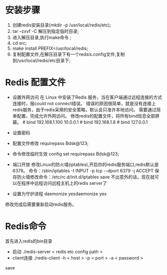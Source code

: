 # 安装步骤
1. 创建redis安装目录(mkdir -p /usr/local/redis/etc);
2. tar –zxvf -C <target folder>解压到指定临时目录;
3. 进入解压目录,执行make命令 ;
4. cd src;
5. make install PREFIX=/usr/local/redis;
6. 复制配置文件,在解压目录下有一个redsis.config文件,复制到/usr/local/redis/etc目录下;

# Redis 配置文件
* 设置外网访问
在 Linux 中安装了Redis 服务，当在客户端通过远程连接的方式连接时，报could not connect错误。
错误的原因很简单，就是没有连接上redis服务，由于redis采用的安全策略，默认会只准许本地访问。
需要通过简单配置，完成允许外网访问。
修改redis的配置文件，将所有bind信息全部屏蔽。
#&nbsp;bind 192.168.1.100 10.0.0.1
#&nbsp;bind 192.168.1.8
#&nbsp;bind 127.0.0.1

* 设置密码
* 配置文件修改 requirepass Bdsk@123;
* 命令修改临时生效 config set requirepass Bdsk@123;

* 端口开放
修改Linux的防火墙(iptables),开启你的redis服务端口,redis默认是6379。
命令：/sbin/iptables -I INPUT -p tcp --dport 6379 -j ACCEPT
保存防火墙修改命令：/etc/rc.d/init.d/iptables save
不出意外的话，现在就可以在程序中远程访问远程主机上的redis server了

* 设置为守护进程
daemonize yesdaemonize yes

修改完成后需要重新启动redis服务。

# Redis命令
首先进入redis的bin目录
* 启动
./redis-server < redis etc config path >
* client连接
./redis-client -h < host > -p < port > -a < password >

save